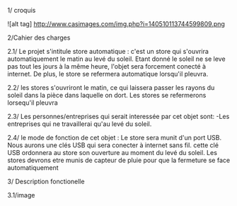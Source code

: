 1/ croquis

![alt tag] http://www.casimages.com/img.php?i=140510113744599809.png

2/Cahier des charges

2.1/ Le projet s'intitule store automatique : c'est un store qui s'ouvrira automatiquement le matin au levé du soleil. Etant donné le soleil ne se leve pas tout les jours à la même heure, l'objet sera forcement conecté à internet.
De plus, le store se refermera automatique lorsqu'il pleuvra.

2.2/ les stores s'ouvriront le matin, ce qui laissera passer les rayons du soleil dans la pièce dans laquelle on dort.
Les stores se refermerons lorsequ'il pleuvra

2.3/ Les personnes/entreprises qui serait interessée par cet objet sont: -Les entreprises qui ne travaillerai qu'au levé du soleil.

2.4/ le mode de fonction de cet objet : Le store sera munit d'un port USB. Nous aurons une clés USB qui sera conecter à internet sans fil. cette clé USB ordonnera au store son ouverture au moment du levé du soleil.
Les stores devrons etre munis de capteur de pluie pour que la fermeture se face automatiquement

3/ Description fonctionelle

3.1/image
